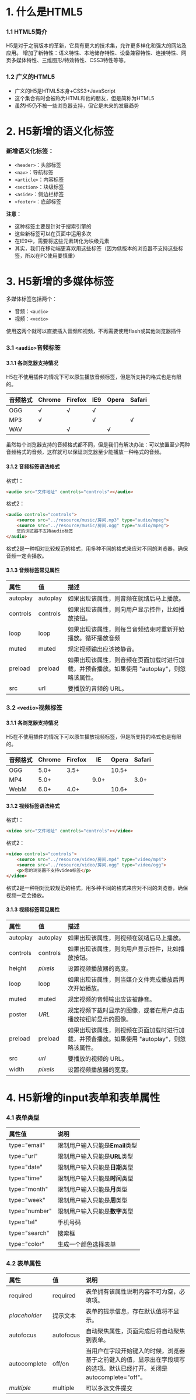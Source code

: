 # 1. 什么是HTML5

### 1.1 HTML5简介

H5是对于之前版本的革新，它具有更大的技术集，允许更多样化和强大的网站及应用。
增加了新特性：语义特性、本地储存特性、设备兼容特性、连接特性、网页多媒体特性、三维图形/特效特性、CSS3特性等等。

### 1.2 广义的HTML5

* 广义的H5是HTML5本身+CSS3+JavaScript
* 这个集合有时会被称为HTML和他的朋友，但是简称为HTML5
* 虽然H5仍不被一些浏览器支持，但它是未来的发展趋势

# 2. H5新增的语义化标签

### 新增语义化标签：

* `<header>`：头部标签
* `<nav>`：导航标签
* `<article>`：内容标签
* `<section>`：块级标签
* `<aside>`：侧边栏标签
* `<footer>`：底部标签

**注意：**

* 这种标签主要是针对于搜索引擎的
* 这些新标签可以在页面中运用多次
* 在IE9中，需要将这些元素转化为块级元素
* 其实，我们在移动端更喜欢用这些标签（因为低版本的浏览器不支持这些标签，所以在PC使用要慎重）

# 3. H5新增的多媒体标签

多媒体标签包括两个：

* 音频：`<audio>`
* 视频：`<vedio>`

使用这两个就可以直接插入音频和视频，不再需要使用flash或其他浏览器插件

### 3.1 `<audio>`音频标签

#### 3.1.1 各浏览器支持情况

H5在不使用插件的情况下可以原生播放音频标签，但是所支持的格式也是有限的。

| **音频格式** | **Chrome** | **Firefox** | **IE9** | **Opera** | **Safari** |
| ------------ | :--------- | ----------- | ------- | --------- | ---------- |
| OGG          | √          | √           | √       |           |            |
| MP3          | √          |             | √       |           | √          |
| WAV          |            | √           |         | √         |            |

虽然每个浏览器支持的音频格式都不同，但是我们有解决办法：可以放置至少两种音频格式的音频，这样就可以保证浏览器至少能播放一种格式的音频。

####  3.1.2 音频标签语法格式

格式1：

```html
<audio src="文件地址" controls="controls"></audio>
```

格式2：

```html
<audio controls="controls">
    <source src="../resource/music/房间.mp3" type="audio/mpeg">
    <source src="../resource/music/房间.ogg" type="audio/mpeg">
    您的浏览器不支持audio标签
</audio>
```

格式2是一种相对比较规范的格式，用多种不同的格式来应对不同的浏览器，确保音频一定会播放。

#### 3.1.3 音频标签常见属性

| 属性                                                         | 值       | 描述                                                         |
| :----------------------------------------------------------- | :------- | :----------------------------------------------------------- |
| autoplay | autoplay | 如果出现该属性，则音频在就绪后马上播放。                     |
| controls | controls | 如果出现该属性，则向用户显示控件，比如播放按钮。             |
| loop  | loop     | 如果出现该属性，则每当音频结束时重新开始播放。循环播放音频     |
| muted | muted    | 规定视频输出应该被静音。                                     |
| preload | preload  | 如果出现该属性，则音频在页面加载时进行加载，并预备播放。如果使用 "autoplay"，则忽略该属性。 |
| src   | url    | 要播放的音频的 URL。                                         |

### 3.2 `<vedio>`视频标签

#### 3.1.1 各浏览器支持情况

H5在不使用插件的情况下可以原生播放视频标签，但是所支持的格式也是有限的。

| **音频格式** | **Chrome** | **Firefox** | **IE** | **Opera** | **Safari** |
| ------------ | :--------- | ----------- | ------ | --------- | ---------- |
| OGG          | 5.0+       | 3.5+        |        | 10.5+     |            |
| MP4          | 5.0+       |             | 9.0+   |           | 3.0+       |
| WebM         | 6.0+       | 4.0+        |        | 10.6+     |            |

#### 3.1.2 视频标签语法格式

格式1：

```html
<video src="文件地址" controls="controls"></video>
```

格式2：

```html
<video controls="controls">
    <source src="../resource/video/房间.mp4" type="video/mp4">
    <source src="../resource/video/房间.ogg" type="video/ogg">
    <p>您的浏览器不支持video标签</p>
</video>
```

格式2是一种相对比较规范的格式，用多种不同的格式来应对不同的浏览器，确保视频一定会播放。

#### 3.1.3 视频标签常见属性


| 属性     | 值       | 描述                                                         |
| :------- | :------- | :----------------------------------------------------------- |
| autoplay | autoplay | 如果出现该属性，则视频在就绪后马上播放。                     |
| controls | controls | 如果出现该属性，则向用户显示控件，比如播放按钮。             |
| height   | *pixels* | 设置视频播放器的高度。                                       |
| loop     | loop     | 如果出现该属性，则当媒介文件完成播放后再次开始播放。         |
| muted    | muted    | 规定视频的音频输出应该被静音。                               |
| poster   | *URL*    | 规定视频下载时显示的图像，或者在用户点击播放按钮前显示的图像。 |
| preload  | preload  | 如果出现该属性，则视频在页面加载时进行加载，并预备播放。如果使用 "autoplay"，则忽略该属性。 |
| src      | *url*    | 要播放的视频的 URL。                                         |
| width    | *pixels* | 设置视频播放器的宽度。                                       |



# 4. H5新增的input表单和表单属性

### 4.1 表单类型

| 属性值        | 说明                            |
| :------------ | :------------------------------ |
| type="email"  | 限制用户输入只能是**Email**类型 |
| type="url"    | 限制用户输入只能是**URL**类型   |
| type="date"   | 限制用户输入只能是**日期**类型  |
| type="time"   | 限制用户输入只能是**时间**类型  |
| type="month"  | 限制用户输入只能是**月**类型    |
| type="week"   | 限制用户输入只能是**周**类型    |
| type="number" | 限制用户输入只能是**数字**类型  |
| type="tel"    | 手机号码                        |
| type="search" | 搜索框                          |
| type="color"  | 生成一个颜色选择表单            |

### 4.2 表单属性

| 属性          | 值        | 说明                                                         |
| :------------ | :-------- | :----------------------------------------------------------- |
| required      | required  | 表单拥有该属性说明内容不可为空，必填项。                     |
| *placeholder* | 提示文本  | 表单的提示信息，存在默认值将不显示。                         |
| autofocus     | autofocus | 自动聚焦属性，页面完成后将自动聚焦到表单。                   |
| autocomplete  | off/on    | 当用户在字段开始键入的时候，浏览器基于之前键入的值，显示出在字段填写的选项。默认已经打开。关闭是autocomplete="off"。 |
| *multiple*    | multiple  | 可以多选文件提交                                             |